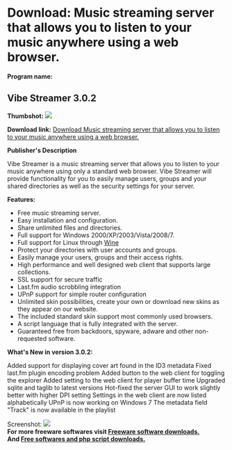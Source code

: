 # Download: Music streaming server that allows you to listen to your music anywhere using a web browser.

**Program name:**

## Vibe Streamer 3.0.2

  
**Thumbshot:** ![](http://www.freewarefiles.com/screenshot/vibestrmr3_md.jpg)   
  
**Download link:** [Download Music streaming server that allows you to listen to your music anywhere using a web browser.](http://freesoftwares.boysofts.com/Vibe-Streamer_program_18336.html)  
  


**Publisher's Description**  
  


Vibe Streamer is a music streaming server that allows you to listen to your music anywhere using only a standard web browser. Vibe Streamer will provide functionality for you to easily manage users, groups and your shared directories as well as the security settings for your server. 

**Features:**

  * Free music streaming server.
  * Easy installation and configuration.
  * Share unlimited files and directories.
  * Full support for Windows 2000/XP/2003/Vista/2008/7.
  * Full support for Linux through [Wine](http://www.winehq.org/)
  * Protect your directories with user accounts and groups.
  * Easily manage your users, groups and their access rights.
  * High performance and well designed web client that supports large collections.
  * SSL support for secure traffic
  * Last.fm audio scrobbling integration
  * UPnP support for simple router configuration
  * Unlimited skin possibilities, create your own or download new skins as they appear on our website.
  * The included standard skin support most commonly used browsers.
  * A script language that is fully integrated with the server.
  * Guaranteed free from backdoors, spyware, adware and other non-requested software.

**What's New in version 3.0.2:**

Added support for displaying cover art found in the ID3 metadata Fixed last.fm plugin encoding problem Added button to the web client for toggling the explorer Added setting to the web client for player buffer time Upgraded sqlite and taglib to latest versions Hot-fixed the server GUI to work slightly better with higher DPI setting Settings in the web client are now listed alphabetically UPnP is now working on Windows 7 The metadata field "Track" is now available in the playlist 

  
  
Screenshot: ![](http://www.freewarefiles.com/screenshot/vibestrmr3.jpg)   
**For more freeware softwares visit [Freeware software downloads.](http://freesoftwares.boysofts.com/)**   
**And [Free softwares and php script downloads.](http://www.boysofts.com/)**
